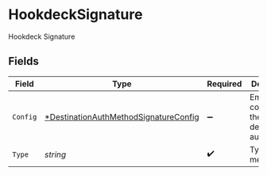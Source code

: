# HookdeckSignature

Hookdeck Signature


## Fields

| Field                                                                                                | Type                                                                                                 | Required                                                                                             | Description                                                                                          |
| ---------------------------------------------------------------------------------------------------- | ---------------------------------------------------------------------------------------------------- | ---------------------------------------------------------------------------------------------------- | ---------------------------------------------------------------------------------------------------- |
| `Config`                                                                                             | [*DestinationAuthMethodSignatureConfig](../../models/shared/destinationauthmethodsignatureconfig.md) | :heavy_minus_sign:                                                                                   | Empty config for the destination's auth method                                                       |
| `Type`                                                                                               | *string*                                                                                             | :heavy_check_mark:                                                                                   | Type of auth method                                                                                  |